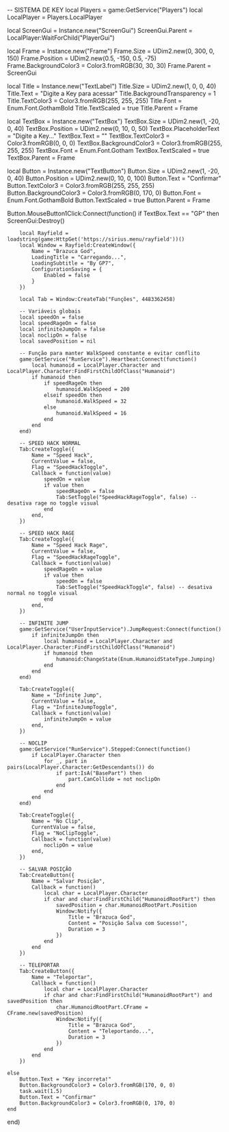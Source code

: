 -- SISTEMA DE KEY
local Players = game:GetService("Players")
local LocalPlayer = Players.LocalPlayer

local ScreenGui = Instance.new("ScreenGui")
ScreenGui.Parent = LocalPlayer:WaitForChild("PlayerGui")

local Frame = Instance.new("Frame")
Frame.Size = UDim2.new(0, 300, 0, 150)
Frame.Position = UDim2.new(0.5, -150, 0.5, -75)
Frame.BackgroundColor3 = Color3.fromRGB(30, 30, 30)
Frame.Parent = ScreenGui

local Title = Instance.new("TextLabel")
Title.Size = UDim2.new(1, 0, 0, 40)
Title.Text = "Digite a Key para acessar"
Title.BackgroundTransparency = 1
Title.TextColor3 = Color3.fromRGB(255, 255, 255)
Title.Font = Enum.Font.GothamBold
Title.TextScaled = true
Title.Parent = Frame

local TextBox = Instance.new("TextBox")
TextBox.Size = UDim2.new(1, -20, 0, 40)
TextBox.Position = UDim2.new(0, 10, 0, 50)
TextBox.PlaceholderText = "Digite a Key..."
TextBox.Text = ""
TextBox.TextColor3 = Color3.fromRGB(0, 0, 0)
TextBox.BackgroundColor3 = Color3.fromRGB(255, 255, 255)
TextBox.Font = Enum.Font.Gotham
TextBox.TextScaled = true
TextBox.Parent = Frame

local Button = Instance.new("TextButton")
Button.Size = UDim2.new(1, -20, 0, 40)
Button.Position = UDim2.new(0, 10, 0, 100)
Button.Text = "Confirmar"
Button.TextColor3 = Color3.fromRGB(255, 255, 255)
Button.BackgroundColor3 = Color3.fromRGB(0, 170, 0)
Button.Font = Enum.Font.GothamBold
Button.TextScaled = true
Button.Parent = Frame

Button.MouseButton1Click:Connect(function()
    if TextBox.Text == "GP" then
        ScreenGui:Destroy()

        local Rayfield = loadstring(game:HttpGet('https://sirius.menu/rayfield'))()
        local Window = Rayfield:CreateWindow({
            Name = "Brazuca God",
            LoadingTitle = "Carregando...",
            LoadingSubtitle = "By GP7",
            ConfigurationSaving = {
                Enabled = false
            }
        })

        local Tab = Window:CreateTab("Funções", 4483362458)

        -- Variáveis globais
        local speedOn = false
        local speedRageOn = false
        local infiniteJumpOn = false
        local noclipOn = false
        local savedPosition = nil

        -- Função para manter WalkSpeed constante e evitar conflito
        game:GetService("RunService").Heartbeat:Connect(function()
            local humanoid = LocalPlayer.Character and LocalPlayer.Character:FindFirstChildOfClass("Humanoid")
            if humanoid then
                if speedRageOn then
                    humanoid.WalkSpeed = 200
                elseif speedOn then
                    humanoid.WalkSpeed = 32
                else
                    humanoid.WalkSpeed = 16
                end
            end
        end)

        -- SPEED HACK NORMAL
        Tab:CreateToggle({
            Name = "Speed Hack",
            CurrentValue = false,
            Flag = "SpeedHackToggle",
            Callback = function(value)
                speedOn = value
                if value then
                    speedRageOn = false
                    Tab:SetToggle("SpeedHackRageToggle", false) -- desativa rage no toggle visual
                end
            end,
        })

        -- SPEED HACK RAGE
        Tab:CreateToggle({
            Name = "Speed Hack Rage",
            CurrentValue = false,
            Flag = "SpeedHackRageToggle",
            Callback = function(value)
                speedRageOn = value
                if value then
                    speedOn = false
                    Tab:SetToggle("SpeedHackToggle", false) -- desativa normal no toggle visual
                end
            end,
        })

        -- INFINITE JUMP
        game:GetService("UserInputService").JumpRequest:Connect(function()
            if infiniteJumpOn then
                local humanoid = LocalPlayer.Character and LocalPlayer.Character:FindFirstChildOfClass("Humanoid")
                if humanoid then
                    humanoid:ChangeState(Enum.HumanoidStateType.Jumping)
                end
            end
        end)

        Tab:CreateToggle({
            Name = "Infinite Jump",
            CurrentValue = false,
            Flag = "InfiniteJumpToggle",
            Callback = function(value)
                infiniteJumpOn = value
            end,
        })

        -- NOCLIP
        game:GetService("RunService").Stepped:Connect(function()
            if LocalPlayer.Character then
                for _, part in pairs(LocalPlayer.Character:GetDescendants()) do
                    if part:IsA("BasePart") then
                        part.CanCollide = not noclipOn
                    end
                end
            end
        end)

        Tab:CreateToggle({
            Name = "No Clip",
            CurrentValue = false,
            Flag = "NoClipToggle",
            Callback = function(value)
                noclipOn = value
            end,
        })

        -- SALVAR POSIÇÃO
        Tab:CreateButton({
            Name = "Salvar Posição",
            Callback = function()
                local char = LocalPlayer.Character
                if char and char:FindFirstChild("HumanoidRootPart") then
                    savedPosition = char.HumanoidRootPart.Position
                    Window:Notify({
                        Title = "Brazuca God",
                        Content = "Posição Salva com Sucesso!",
                        Duration = 3
                    })
                end
            end
        })

        -- TELEPORTAR
        Tab:CreateButton({
            Name = "Teleportar",
            Callback = function()
                local char = LocalPlayer.Character
                if char and char:FindFirstChild("HumanoidRootPart") and savedPosition then
                    char.HumanoidRootPart.CFrame = CFrame.new(savedPosition)
                    Window:Notify({
                        Title = "Brazuca God",
                        Content = "Teleportando...",
                        Duration = 3
                    })
                end
            end
        })

    else
        Button.Text = "Key incorreta!"
        Button.BackgroundColor3 = Color3.fromRGB(170, 0, 0)
        task.wait(1.5)
        Button.Text = "Confirmar"
        Button.BackgroundColor3 = Color3.fromRGB(0, 170, 0)
    end
end)